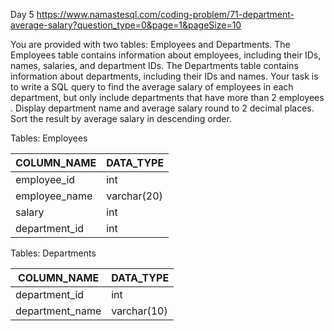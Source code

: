 Day 5
https://www.namastesql.com/coding-problem/71-department-average-salary?question_type=0&page=1&pageSize=10

You are provided with two tables: Employees and Departments. The Employees table contains information about employees, including their IDs, names, salaries, and department IDs. The Departments table contains information about departments, including their IDs and names. Your task is to write a SQL query to find the average salary of employees in each department, but only include departments that have more than 2 employees . Display department name and average salary round to 2 decimal places. Sort the result by average salary in descending order.

 

Tables: Employees

| COLUMN_NAME   | DATA_TYPE   |
|---------------|-------------|
| employee_id   | int         |
| employee_name | varchar(20) |
| salary        | int         |
| department_id | int         |

Tables: Departments

| COLUMN_NAME     | DATA_TYPE   |
|-----------------|-------------|
| department_id   | int         |
| department_name | varchar(10) |

